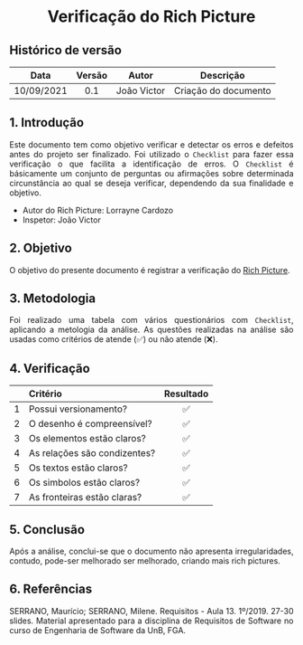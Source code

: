 # <center> Verificação do Rich Picture

## Histórico de versão
| Data | Versão | Autor | Descrição |
| :-:|:-:|:-:|:-: |
| 10/09/2021 | 0.1 | João Victor | Criação do documento |
<div align="justify">

## 1. Introdução
Este documento tem como objetivo verificar e detectar os erros e defeitos antes do projeto ser finalizado. Foi utilizado o `Checklist` para fazer essa verificação o que facilita a identificação de erros. O `Checklist` é básicamente um conjunto de perguntas ou afirmações sobre determinada circunstância ao qual se deseja verificar, dependendo da sua finalidade e objetivo.
* Autor do Rich Picture: Lorrayne Cardozo
* Inspetor: João Victor

## 2. Objetivo
O objetivo do presente documento é registrar a verificação do [Rich Picture](./pre-rastreabilidade/richPicture.md).

## 3. Metodologia
Foi realizado uma tabela com vários questionários com `Checklist`, aplicando a metologia da análise. As questões realizadas na análise são usadas como critérios de atende (✅) ou não atende (❌).

## 4. Verificação
| | Critério | Resultado |
| :-: | :- | :-: |
| 1 | Possui versionamento? | ✅ |
| 2 | O desenho é compreensível? | ✅ |
| 3 | Os elementos estão claros? | ✅ |
| 4 | As relações são condizentes? | ✅ |
| 5 | Os textos estão claros? | ✅ |
| 6 | Os simbolos estão claros? | ✅ |
| 7 | As fronteiras estão claras? | ✅ |
## 5. Conclusão
Após a análise, conclui-se que o documento não apresenta irregularidades, contudo, pode-ser melhorado ser melhorado, criando mais rich pictures.

## 6. Referências
SERRANO, Maurício; SERRANO, Milene. Requisitos - Aula 13. 1º/2019. 27-30 slides. Material apresentado para a disciplina de Requisitos de Software no curso de Engenharia de Software da UnB, FGA.

</div> 